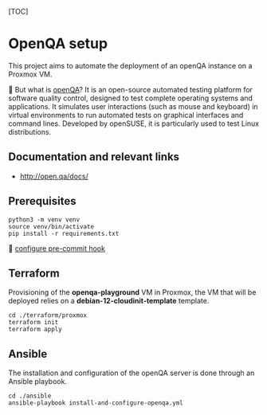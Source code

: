 



[TOC]

# OpenQA setup

This project aims to automate the deployment of an openQA instance on a Proxmox VM.

:thinking: But what is [openQA](http://open.qa/)? It is an open-source automated testing platform for software quality control, designed to test complete operating systems and applications. It simulates user interactions (such as mouse and keyboard) in virtual environments to run automated tests on graphical interfaces and command lines. Developed by openSUSE, it is particularly used to test Linux distributions.

## Documentation and relevant links

* http://open.qa/docs/

## Prerequisites

```shell
python3 -m venv venv
source venv/bin/activate
pip install -r requirements.txt
```

:eyes: [configure pre-commit hook](https://xgueret.github.io/en/posts/pre_commit_hook/)





## Terraform

Provisioning of the **openqa-playground** VM in Proxmox, the VM that will be deployed relies on a **debian-12-cloudinit-template** template.

```shell
cd ./terraform/proxmox
terraform init
terraform apply
```



## Ansible

The installation and configuration of the openQA server is done through an Ansible playbook.

```shell
cd ./ansible
ansible-playbook install-and-configure-openqa.yml
```
